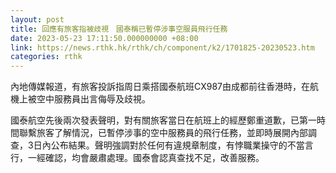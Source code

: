 ```yaml
---
layout: post
title: 回應有旅客指被歧視　國泰稱已暫停涉事空服員飛行任務
date: 2023-05-23 17:11:50.000000000 +08:00
link: https://news.rthk.hk/rthk/ch/component/k2/1701825-20230523.htm
categories: rthk
---
```


內地傳媒報道，有旅客投訴指周日乘搭國泰航班CX987由成都前往香港時，在航機上被空中服務員出言侮辱及歧視。

國泰航空先後兩次發表聲明，對有關旅客當日在航班上的經歷鄭重道歉，已第一時間聯繫旅客了解情況，已暫停涉事的空中服務員的飛行任務，並即時展開內部調查，3日內公布結果。聲明強調對於任何有違規章制度，有悖職業操守的不當言行，一經確認，均會嚴肅處理。國泰會認真查找不足，改善服務。
